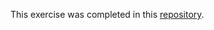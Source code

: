 This exercise was completed in this [repository](https://github.com/zain-ahmed0/css-exercises/tree/main/foundations/flex).